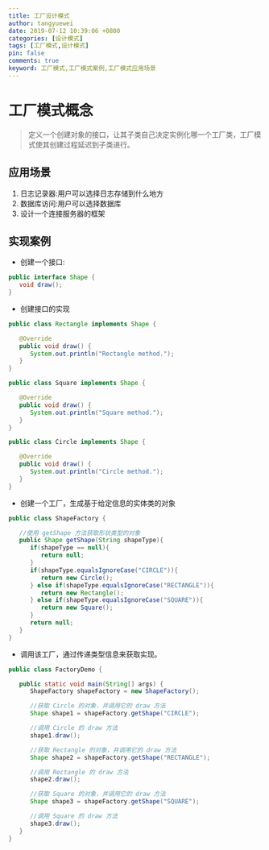 ```yaml
---
title: 工厂设计模式
author: tangyuewei
date: 2019-07-12 10:39:06 +0800
categories: [设计模式]
tags: [工厂模式,设计模式]
pin: false
comments: true
keyword: 工厂模式,工厂模式案例,工厂模式应用场景
---
```

# 工厂模式概念
> 定义一个创建对象的接口，让其子类自己决定实例化哪一个工厂类，工厂模式使其创建过程延迟到子类进行。
## 应用场景
1. 日志记录器:用户可以选择日志存储到什么地方
2. 数据库访问:用户可以选择数据库
3. 设计一个连接服务器的框架
## 实现案例

- 创建一个接口:
```java
public interface Shape {
   void draw();
}
```
- 创建接口的实现
```java
public class Rectangle implements Shape {

   @Override
   public void draw() {
      System.out.println("Rectangle method.");
   }
}
```
```java
public class Square implements Shape {

   @Override
   public void draw() {
      System.out.println("Square method.");
   }
}
```
```java
public class Circle implements Shape {

   @Override
   public void draw() {
      System.out.println("Circle method.");
   }
}
```
- 创建一个工厂，生成基于给定信息的实体类的对象
```java
public class ShapeFactory {

   //使用 getShape 方法获取形状类型的对象
   public Shape getShape(String shapeType){
      if(shapeType == null){
         return null;
      }
      if(shapeType.equalsIgnoreCase("CIRCLE")){
         return new Circle();
      } else if(shapeType.equalsIgnoreCase("RECTANGLE")){
         return new Rectangle();
      } else if(shapeType.equalsIgnoreCase("SQUARE")){
         return new Square();
      }
      return null;
   }
}
```
- 调用该工厂，通过传递类型信息来获取实现。
``` java
public class FactoryDemo {

   public static void main(String[] args) {
      ShapeFactory shapeFactory = new ShapeFactory();

      //获取 Circle 的对象，并调用它的 draw 方法
      Shape shape1 = shapeFactory.getShape("CIRCLE");

      //调用 Circle 的 draw 方法
      shape1.draw();

      //获取 Rectangle 的对象，并调用它的 draw 方法
      Shape shape2 = shapeFactory.getShape("RECTANGLE");

      //调用 Rectangle 的 draw 方法
      shape2.draw();

      //获取 Square 的对象，并调用它的 draw 方法
      Shape shape3 = shapeFactory.getShape("SQUARE");

      //调用 Square 的 draw 方法
      shape3.draw();
   }
}
```
